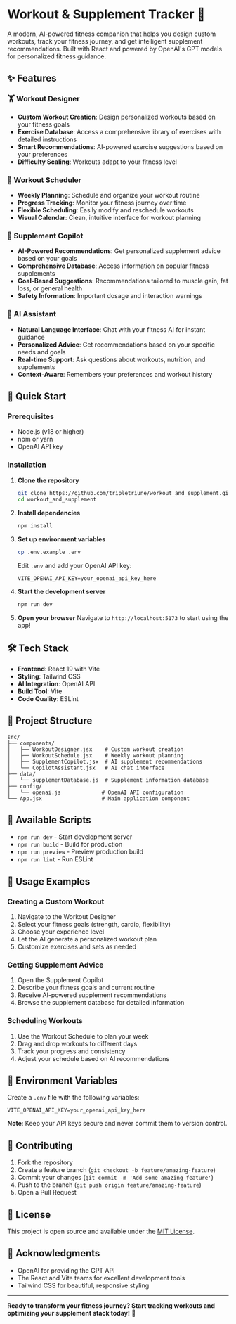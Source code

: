 # Workout & Supplement Tracker 💪

A modern, AI-powered fitness companion that helps you design custom workouts, track your fitness journey, and get intelligent supplement recommendations. Built with React and powered by OpenAI's GPT models for personalized fitness guidance.

## ✨ Features

### 🏋️ Workout Designer
- **Custom Workout Creation**: Design personalized workouts based on your fitness goals
- **Exercise Database**: Access a comprehensive library of exercises with detailed instructions
- **Smart Recommendations**: AI-powered exercise suggestions based on your preferences
- **Difficulty Scaling**: Workouts adapt to your fitness level

### 📅 Workout Scheduler
- **Weekly Planning**: Schedule and organize your workout routine
- **Progress Tracking**: Monitor your fitness journey over time
- **Flexible Scheduling**: Easily modify and reschedule workouts
- **Visual Calendar**: Clean, intuitive interface for workout planning

### 💊 Supplement Copilot
- **AI-Powered Recommendations**: Get personalized supplement advice based on your goals
- **Comprehensive Database**: Access information on popular fitness supplements
- **Goal-Based Suggestions**: Recommendations tailored to muscle gain, fat loss, or general health
- **Safety Information**: Important dosage and interaction warnings

### 🤖 AI Assistant
- **Natural Language Interface**: Chat with your fitness AI for instant guidance
- **Personalized Advice**: Get recommendations based on your specific needs and goals
- **Real-time Support**: Ask questions about workouts, nutrition, and supplements
- **Context-Aware**: Remembers your preferences and workout history

## 🚀 Quick Start

### Prerequisites
- Node.js (v18 or higher)
- npm or yarn
- OpenAI API key

### Installation

1. **Clone the repository**
   ```bash
   git clone https://github.com/tripletriune/workout_and_supplement.git
   cd workout_and_supplement
   ```

2. **Install dependencies**
   ```bash
   npm install
   ```

3. **Set up environment variables**
   ```bash
   cp .env.example .env
   ```
   Edit `.env` and add your OpenAI API key:
   ```
   VITE_OPENAI_API_KEY=your_openai_api_key_here
   ```

4. **Start the development server**
   ```bash
   npm run dev
   ```

5. **Open your browser**
   Navigate to `http://localhost:5173` to start using the app!

## 🛠️ Tech Stack

- **Frontend**: React 19 with Vite
- **Styling**: Tailwind CSS
- **AI Integration**: OpenAI API
- **Build Tool**: Vite
- **Code Quality**: ESLint

## 📁 Project Structure

```
src/
├── components/
│   ├── WorkoutDesigner.jsx    # Custom workout creation
│   ├── WorkoutSchedule.jsx    # Weekly workout planning
│   ├── SupplementCopilot.jsx  # AI supplement recommendations
│   └── CopilotAssistant.jsx   # AI chat interface
├── data/
│   └── supplementDatabase.js  # Supplement information database
├── config/
│   └── openai.js             # OpenAI API configuration
└── App.jsx                   # Main application component
```

## 🔧 Available Scripts

- `npm run dev` - Start development server
- `npm run build` - Build for production
- `npm run preview` - Preview production build
- `npm run lint` - Run ESLint

## 🎯 Usage Examples

### Creating a Custom Workout
1. Navigate to the Workout Designer
2. Select your fitness goals (strength, cardio, flexibility)
3. Choose your experience level
4. Let the AI generate a personalized workout plan
5. Customize exercises and sets as needed

### Getting Supplement Advice
1. Open the Supplement Copilot
2. Describe your fitness goals and current routine
3. Receive AI-powered supplement recommendations
4. Browse the supplement database for detailed information

### Scheduling Workouts
1. Use the Workout Schedule to plan your week
2. Drag and drop workouts to different days
3. Track your progress and consistency
4. Adjust your schedule based on AI recommendations

## 🔐 Environment Variables

Create a `.env` file with the following variables:

```env
VITE_OPENAI_API_KEY=your_openai_api_key_here
```

**Note**: Keep your API keys secure and never commit them to version control.

## 🤝 Contributing

1. Fork the repository
2. Create a feature branch (`git checkout -b feature/amazing-feature`)
3. Commit your changes (`git commit -m 'Add some amazing feature'`)
4. Push to the branch (`git push origin feature/amazing-feature`)
5. Open a Pull Request

## 📄 License

This project is open source and available under the [MIT License](LICENSE).

## 🙏 Acknowledgments

- OpenAI for providing the GPT API
- The React and Vite teams for excellent development tools
- Tailwind CSS for beautiful, responsive styling

---

**Ready to transform your fitness journey? Start tracking workouts and optimizing your supplement stack today!** 🚀
